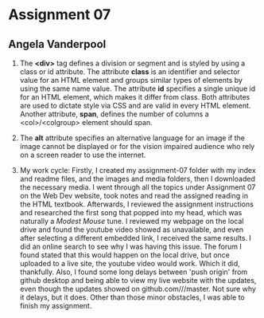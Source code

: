 # Assignment 07
## Angela Vanderpool

1. The **\<div\>** tag defines a division or segment and is styled by using a class or id attribute. The attribute **class** is an identifier and selector value for an HTML element and groups similar types of elements by using the same name value. The attribute **id** specifies a single unique id for an HTML element, which makes it differ from class. Both attributes are used to dictate style via CSS and are valid in every HTML element. Another attribute, **span**, defines the number of columns a \<col\>/\<colgroup\> element should span.

2. The **alt** attribute specifies an alternative language for an image if the image cannot be displayed or for the vision impaired audience who rely on a screen reader to use the internet.

3. My work cycle: Firstly, I created my assignment-07 folder with my index and readme files, and the images and media folders, then I downloaded the necessary media. I went through all the topics under Assignment 07 on the Web Dev website, took notes and read the assigned reading in the HTML textbook. Afterwards, I reviewed the assignment instructions and researched the first song that popped into my head, which was naturally a *Modest Mouse* tune. I reviewed my webpage on the local drive and found the youtube video showed as unavailable, and even after selecting a different embedded link, I received the same results. I did an online search to see why I was having this issue. The forum I found stated that this would happen on the local drive, but once uploaded to a live site, the youtube video would work. Which it did, thankfully. Also, I found some long delays between 'push origin' from github desktop and being able to view my live website with the updates, even though the updates showed on github.com///master. Not sure why it delays, but it does. Other than those minor obstacles, I was able to finish my assignment.
